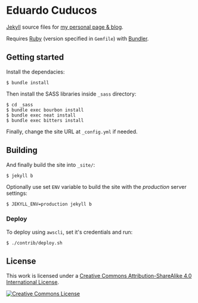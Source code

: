 # Eduardo Cuducos

[Jekyll](https://jekyllrb.com) source files for [my personal page & blog](https://cuducos.me).

Requires [Ruby](http://ruby-lang.org) (version specified in `Gemfile`) with [Bundler](http://bundler.io).

## Getting started

Install  the dependacies:

```console
$ bundle install
```

Then install the SASS libraries inside `_sass` directory:

```console
$ cd _sass
$ bundle exec bourbon install
$ bundle exec neat install
$ bundle exec bitters install
```

Finally, change the site URL at `_config.yml` if needed.

## Building

And finally build the site into `_site/`:

```console
$ jekyll b
```

Optionally use set `ENV` variable to build the site with the _production_ server settings:

```console
$ JEKYLL_ENV=production jekyll b
```

### Deploy

To deploy using `awscli`, set it's credentials and run:

```console
$ ./contrib/deploy.sh
```

## License

This work is licensed under a [Creative Commons Attribution-ShareAlike 4.0 International License](http://creativecommons.org/licenses/by-sa/4.0/).

[![Creative Commons License](https://i.creativecommons.org/l/by-sa/4.0/88x31.png)](http://creativecommons.org/licenses/by-sa/4.0/)
